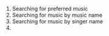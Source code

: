1. Searching for preferred music
2. Searching for music by music name
3. Searching for music by singer name
4.
